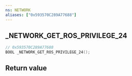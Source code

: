 ```yaml
---
ns: NETWORK
aliases: ["0x593570C289A77688"]
---
```

## _NETWORK_GET_ROS_PRIVILEGE_24

```c
// 0x593570C289A77688
BOOL _NETWORK_GET_ROS_PRIVILEGE_24();
```


## Return value

